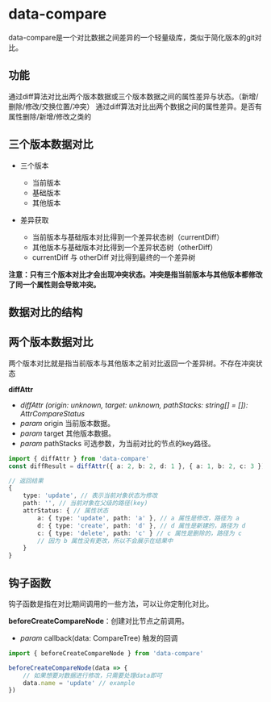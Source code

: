 # data-compare
data-compare是一个对比数据之间差异的一个轻量级库，类似于简化版本的git对比。

## 功能
通过diff算法对比出两个版本数据或三个版本数据之间的属性差异与状态。（新增/删除/修改/交换位置/冲突）
通过diff算法对比出两个数据之间的属性差异。是否有属性删除/新增/修改之类的

## 三个版本数据对比
- 三个版本
    - 当前版本
    - 基础版本
    - 其他版本
    
- 差异获取
    - 当前版本与基础版本对比得到一个差异状态树（currentDiff）
    - 其他版本与基础版本对比得到一个差异状态树（otherDiff）
    - currentDiff 与 otherDiff 对比得到最终的一个差异树
    
__注意：只有三个版本对比才会出现冲突状态。冲突是指当前版本与其他版本都修改了同一个属性则会导致冲突。__


## 数据对比的结构

## 两个版本数据对比
两个版本对比就是指当前版本与其他版本之前对比返回一个差异树。不存在冲突状态

__diffAttr__
- _diffAttr (origin: unknown, target: unknown, pathStacks: string[] = []): AttrCompareStatus_
- _param_ origin 当前版本数据。
- _param_ target 其他版本数据。
- _param_ pathStacks 可选参数，为当前对比的节点的key路径。

```ts
import { diffAttr } from 'data-compare'
const diffResult = diffAttr({ a: 2, b: 2, d: 1 }, { a: 1, b: 2, c: 3 })

// 返回结果
{
    type: 'update', // 表示当前对象状态为修改
    path: '', // 当前对象在父级的路径(key)
    attrStatus: { // 属性状态
        a: { type: 'update', path: 'a' }, // a 属性是修改，路径为 a
        d: { type: 'create', path: 'd' }, // d 属性是新建的，路径为 d
        c: { type: 'delete', path: 'c' } // c 属性是删除的，路径为 c
        // 因为 b 属性没有更改，所以不会展示在结果中
    }
}
```

## 钩子函数
钩子函数是指在对比期间调用的一些方法，可以让你定制化对比。

__beforeCreateCompareNode__：创建对比节点之前调用。
- _param_ callback(data: CompareTree) 触发的回调
```ts
import { beforeCreateCompareNode } from 'data-compare'

beforeCreateCompareNode(data => {
    // 如果想要对数据进行修改，只需要处理data即可
    data.name = 'update' // example
})

```
